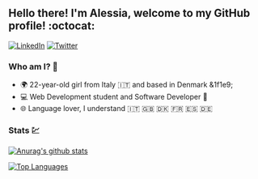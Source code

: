 ## Hello there! I'm Alessia, welcome to my GitHub profile! :octocat:

[![LinkedIn](https://img.shields.io/badge/linkedin-%230077B5.svg?&style=for-the-badge&logo=linkedin&logoColor=white)](https://www.linkedin.com/in/aletrianti/)
[![Twitter](https://img.shields.io/badge/twitter-%231DA1F2.svg?&style=for-the-badge&logo=twitter&logoColor=white)](https://twitter.com/aletrianti)

### Who am I? :shrug:
- :earth_africa: 22-year-old girl from Italy :it: and based in Denmark <span>&1f1e9;</span>
- :computer: Web Development student and Software Developer :iphone:
- :globe_with_meridians: Language lover, I understand :it: :uk: :denmark: :fr: :es: :de:

### Stats :chart:
[![Anurag's github stats](https://github-readme-stats.vercel.app/api?username=aletrianti&show_icons=true&theme=dark)](https://github.com/anuraghazra/github-readme-stats)

[![Top Languages](https://github-readme-stats.vercel.app/api/top-langs/?username=aletrianti&layout=compact&theme=dark)](https://github.com/anuraghazra/github-readme-stats)
